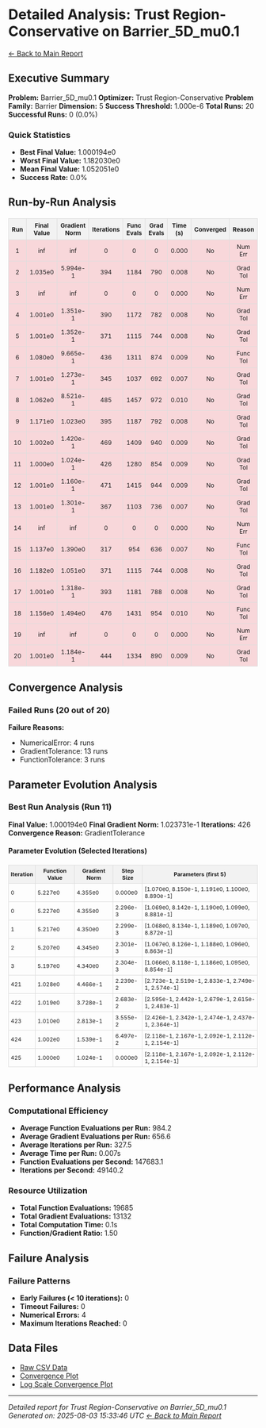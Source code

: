 # Detailed Analysis: Trust Region-Conservative on Barrier_5D_mu0.1
[← Back to Main Report](benchmark_report.md)
## Executive Summary
**Problem:** Barrier_5D_mu0.1
**Optimizer:** Trust Region-Conservative
**Problem Family:** Barrier
**Dimension:** 5
**Success Threshold:** 1.000e-6
**Total Runs:** 20
**Successful Runs:** 0 (0.0%)

### Quick Statistics
* **Best Final Value:** 1.000194e0
* **Worst Final Value:** 1.182030e0
* **Mean Final Value:** 1.052051e0
* **Success Rate:** 0.0%


## Run-by-Run Analysis
<table style="border-collapse: collapse; width: 100%; margin: 20px 0; font-size: 12px;">
<tr style="background-color: #f2f2f2;">
<th style="border: 1px solid #ddd; padding: 6px; text-align: center;">Run</th>
<th style="border: 1px solid #ddd; padding: 6px; text-align: center;">Final Value</th>
<th style="border: 1px solid #ddd; padding: 6px; text-align: center;">Gradient Norm</th>
<th style="border: 1px solid #ddd; padding: 6px; text-align: center;">Iterations</th>
<th style="border: 1px solid #ddd; padding: 6px; text-align: center;">Func Evals</th>
<th style="border: 1px solid #ddd; padding: 6px; text-align: center;">Grad Evals</th>
<th style="border: 1px solid #ddd; padding: 6px; text-align: center;">Time (s)</th>
<th style="border: 1px solid #ddd; padding: 6px; text-align: center;">Converged</th>
<th style="border: 1px solid #ddd; padding: 6px; text-align: center;">Reason</th>
</tr>
<tr style="background-color: #f8d7da;">
<td style="border: 1px solid #ddd; padding: 6px; text-align: center;">1</td>
<td style="border: 1px solid #ddd; padding: 6px; text-align: center;">inf</td>
<td style="border: 1px solid #ddd; padding: 6px; text-align: center;">inf</td>
<td style="border: 1px solid #ddd; padding: 6px; text-align: center;">0</td>
<td style="border: 1px solid #ddd; padding: 6px; text-align: center;">0</td>
<td style="border: 1px solid #ddd; padding: 6px; text-align: center;">0</td>
<td style="border: 1px solid #ddd; padding: 6px; text-align: center;">0.000</td>
<td style="border: 1px solid #ddd; padding: 6px; text-align: center;">No</td>
<td style="border: 1px solid #ddd; padding: 6px; text-align: center;">Num Err</td>
</tr>
<tr style="background-color: #f8d7da;">
<td style="border: 1px solid #ddd; padding: 6px; text-align: center;">2</td>
<td style="border: 1px solid #ddd; padding: 6px; text-align: center;">1.035e0</td>
<td style="border: 1px solid #ddd; padding: 6px; text-align: center;">5.994e-1</td>
<td style="border: 1px solid #ddd; padding: 6px; text-align: center;">394</td>
<td style="border: 1px solid #ddd; padding: 6px; text-align: center;">1184</td>
<td style="border: 1px solid #ddd; padding: 6px; text-align: center;">790</td>
<td style="border: 1px solid #ddd; padding: 6px; text-align: center;">0.008</td>
<td style="border: 1px solid #ddd; padding: 6px; text-align: center;">No</td>
<td style="border: 1px solid #ddd; padding: 6px; text-align: center;">Grad Tol</td>
</tr>
<tr style="background-color: #f8d7da;">
<td style="border: 1px solid #ddd; padding: 6px; text-align: center;">3</td>
<td style="border: 1px solid #ddd; padding: 6px; text-align: center;">inf</td>
<td style="border: 1px solid #ddd; padding: 6px; text-align: center;">inf</td>
<td style="border: 1px solid #ddd; padding: 6px; text-align: center;">0</td>
<td style="border: 1px solid #ddd; padding: 6px; text-align: center;">0</td>
<td style="border: 1px solid #ddd; padding: 6px; text-align: center;">0</td>
<td style="border: 1px solid #ddd; padding: 6px; text-align: center;">0.000</td>
<td style="border: 1px solid #ddd; padding: 6px; text-align: center;">No</td>
<td style="border: 1px solid #ddd; padding: 6px; text-align: center;">Num Err</td>
</tr>
<tr style="background-color: #f8d7da;">
<td style="border: 1px solid #ddd; padding: 6px; text-align: center;">4</td>
<td style="border: 1px solid #ddd; padding: 6px; text-align: center;">1.001e0</td>
<td style="border: 1px solid #ddd; padding: 6px; text-align: center;">1.351e-1</td>
<td style="border: 1px solid #ddd; padding: 6px; text-align: center;">390</td>
<td style="border: 1px solid #ddd; padding: 6px; text-align: center;">1172</td>
<td style="border: 1px solid #ddd; padding: 6px; text-align: center;">782</td>
<td style="border: 1px solid #ddd; padding: 6px; text-align: center;">0.008</td>
<td style="border: 1px solid #ddd; padding: 6px; text-align: center;">No</td>
<td style="border: 1px solid #ddd; padding: 6px; text-align: center;">Grad Tol</td>
</tr>
<tr style="background-color: #f8d7da;">
<td style="border: 1px solid #ddd; padding: 6px; text-align: center;">5</td>
<td style="border: 1px solid #ddd; padding: 6px; text-align: center;">1.001e0</td>
<td style="border: 1px solid #ddd; padding: 6px; text-align: center;">1.352e-1</td>
<td style="border: 1px solid #ddd; padding: 6px; text-align: center;">371</td>
<td style="border: 1px solid #ddd; padding: 6px; text-align: center;">1115</td>
<td style="border: 1px solid #ddd; padding: 6px; text-align: center;">744</td>
<td style="border: 1px solid #ddd; padding: 6px; text-align: center;">0.008</td>
<td style="border: 1px solid #ddd; padding: 6px; text-align: center;">No</td>
<td style="border: 1px solid #ddd; padding: 6px; text-align: center;">Grad Tol</td>
</tr>
<tr style="background-color: #f8d7da;">
<td style="border: 1px solid #ddd; padding: 6px; text-align: center;">6</td>
<td style="border: 1px solid #ddd; padding: 6px; text-align: center;">1.080e0</td>
<td style="border: 1px solid #ddd; padding: 6px; text-align: center;">9.665e-1</td>
<td style="border: 1px solid #ddd; padding: 6px; text-align: center;">436</td>
<td style="border: 1px solid #ddd; padding: 6px; text-align: center;">1311</td>
<td style="border: 1px solid #ddd; padding: 6px; text-align: center;">874</td>
<td style="border: 1px solid #ddd; padding: 6px; text-align: center;">0.009</td>
<td style="border: 1px solid #ddd; padding: 6px; text-align: center;">No</td>
<td style="border: 1px solid #ddd; padding: 6px; text-align: center;">Func Tol</td>
</tr>
<tr style="background-color: #f8d7da;">
<td style="border: 1px solid #ddd; padding: 6px; text-align: center;">7</td>
<td style="border: 1px solid #ddd; padding: 6px; text-align: center;">1.001e0</td>
<td style="border: 1px solid #ddd; padding: 6px; text-align: center;">1.273e-1</td>
<td style="border: 1px solid #ddd; padding: 6px; text-align: center;">345</td>
<td style="border: 1px solid #ddd; padding: 6px; text-align: center;">1037</td>
<td style="border: 1px solid #ddd; padding: 6px; text-align: center;">692</td>
<td style="border: 1px solid #ddd; padding: 6px; text-align: center;">0.007</td>
<td style="border: 1px solid #ddd; padding: 6px; text-align: center;">No</td>
<td style="border: 1px solid #ddd; padding: 6px; text-align: center;">Grad Tol</td>
</tr>
<tr style="background-color: #f8d7da;">
<td style="border: 1px solid #ddd; padding: 6px; text-align: center;">8</td>
<td style="border: 1px solid #ddd; padding: 6px; text-align: center;">1.062e0</td>
<td style="border: 1px solid #ddd; padding: 6px; text-align: center;">8.521e-1</td>
<td style="border: 1px solid #ddd; padding: 6px; text-align: center;">485</td>
<td style="border: 1px solid #ddd; padding: 6px; text-align: center;">1457</td>
<td style="border: 1px solid #ddd; padding: 6px; text-align: center;">972</td>
<td style="border: 1px solid #ddd; padding: 6px; text-align: center;">0.010</td>
<td style="border: 1px solid #ddd; padding: 6px; text-align: center;">No</td>
<td style="border: 1px solid #ddd; padding: 6px; text-align: center;">Grad Tol</td>
</tr>
<tr style="background-color: #f8d7da;">
<td style="border: 1px solid #ddd; padding: 6px; text-align: center;">9</td>
<td style="border: 1px solid #ddd; padding: 6px; text-align: center;">1.171e0</td>
<td style="border: 1px solid #ddd; padding: 6px; text-align: center;">1.023e0</td>
<td style="border: 1px solid #ddd; padding: 6px; text-align: center;">395</td>
<td style="border: 1px solid #ddd; padding: 6px; text-align: center;">1187</td>
<td style="border: 1px solid #ddd; padding: 6px; text-align: center;">792</td>
<td style="border: 1px solid #ddd; padding: 6px; text-align: center;">0.008</td>
<td style="border: 1px solid #ddd; padding: 6px; text-align: center;">No</td>
<td style="border: 1px solid #ddd; padding: 6px; text-align: center;">Grad Tol</td>
</tr>
<tr style="background-color: #f8d7da;">
<td style="border: 1px solid #ddd; padding: 6px; text-align: center;">10</td>
<td style="border: 1px solid #ddd; padding: 6px; text-align: center;">1.002e0</td>
<td style="border: 1px solid #ddd; padding: 6px; text-align: center;">1.420e-1</td>
<td style="border: 1px solid #ddd; padding: 6px; text-align: center;">469</td>
<td style="border: 1px solid #ddd; padding: 6px; text-align: center;">1409</td>
<td style="border: 1px solid #ddd; padding: 6px; text-align: center;">940</td>
<td style="border: 1px solid #ddd; padding: 6px; text-align: center;">0.009</td>
<td style="border: 1px solid #ddd; padding: 6px; text-align: center;">No</td>
<td style="border: 1px solid #ddd; padding: 6px; text-align: center;">Grad Tol</td>
</tr>
<tr style="background-color: #f8d7da;">
<td style="border: 1px solid #ddd; padding: 6px; text-align: center;">11</td>
<td style="border: 1px solid #ddd; padding: 6px; text-align: center;">1.000e0</td>
<td style="border: 1px solid #ddd; padding: 6px; text-align: center;">1.024e-1</td>
<td style="border: 1px solid #ddd; padding: 6px; text-align: center;">426</td>
<td style="border: 1px solid #ddd; padding: 6px; text-align: center;">1280</td>
<td style="border: 1px solid #ddd; padding: 6px; text-align: center;">854</td>
<td style="border: 1px solid #ddd; padding: 6px; text-align: center;">0.009</td>
<td style="border: 1px solid #ddd; padding: 6px; text-align: center;">No</td>
<td style="border: 1px solid #ddd; padding: 6px; text-align: center;">Grad Tol</td>
</tr>
<tr style="background-color: #f8d7da;">
<td style="border: 1px solid #ddd; padding: 6px; text-align: center;">12</td>
<td style="border: 1px solid #ddd; padding: 6px; text-align: center;">1.001e0</td>
<td style="border: 1px solid #ddd; padding: 6px; text-align: center;">1.160e-1</td>
<td style="border: 1px solid #ddd; padding: 6px; text-align: center;">471</td>
<td style="border: 1px solid #ddd; padding: 6px; text-align: center;">1415</td>
<td style="border: 1px solid #ddd; padding: 6px; text-align: center;">944</td>
<td style="border: 1px solid #ddd; padding: 6px; text-align: center;">0.009</td>
<td style="border: 1px solid #ddd; padding: 6px; text-align: center;">No</td>
<td style="border: 1px solid #ddd; padding: 6px; text-align: center;">Grad Tol</td>
</tr>
<tr style="background-color: #f8d7da;">
<td style="border: 1px solid #ddd; padding: 6px; text-align: center;">13</td>
<td style="border: 1px solid #ddd; padding: 6px; text-align: center;">1.001e0</td>
<td style="border: 1px solid #ddd; padding: 6px; text-align: center;">1.301e-1</td>
<td style="border: 1px solid #ddd; padding: 6px; text-align: center;">367</td>
<td style="border: 1px solid #ddd; padding: 6px; text-align: center;">1103</td>
<td style="border: 1px solid #ddd; padding: 6px; text-align: center;">736</td>
<td style="border: 1px solid #ddd; padding: 6px; text-align: center;">0.007</td>
<td style="border: 1px solid #ddd; padding: 6px; text-align: center;">No</td>
<td style="border: 1px solid #ddd; padding: 6px; text-align: center;">Grad Tol</td>
</tr>
<tr style="background-color: #f8d7da;">
<td style="border: 1px solid #ddd; padding: 6px; text-align: center;">14</td>
<td style="border: 1px solid #ddd; padding: 6px; text-align: center;">inf</td>
<td style="border: 1px solid #ddd; padding: 6px; text-align: center;">inf</td>
<td style="border: 1px solid #ddd; padding: 6px; text-align: center;">0</td>
<td style="border: 1px solid #ddd; padding: 6px; text-align: center;">0</td>
<td style="border: 1px solid #ddd; padding: 6px; text-align: center;">0</td>
<td style="border: 1px solid #ddd; padding: 6px; text-align: center;">0.000</td>
<td style="border: 1px solid #ddd; padding: 6px; text-align: center;">No</td>
<td style="border: 1px solid #ddd; padding: 6px; text-align: center;">Num Err</td>
</tr>
<tr style="background-color: #f8d7da;">
<td style="border: 1px solid #ddd; padding: 6px; text-align: center;">15</td>
<td style="border: 1px solid #ddd; padding: 6px; text-align: center;">1.137e0</td>
<td style="border: 1px solid #ddd; padding: 6px; text-align: center;">1.390e0</td>
<td style="border: 1px solid #ddd; padding: 6px; text-align: center;">317</td>
<td style="border: 1px solid #ddd; padding: 6px; text-align: center;">954</td>
<td style="border: 1px solid #ddd; padding: 6px; text-align: center;">636</td>
<td style="border: 1px solid #ddd; padding: 6px; text-align: center;">0.007</td>
<td style="border: 1px solid #ddd; padding: 6px; text-align: center;">No</td>
<td style="border: 1px solid #ddd; padding: 6px; text-align: center;">Func Tol</td>
</tr>
<tr style="background-color: #f8d7da;">
<td style="border: 1px solid #ddd; padding: 6px; text-align: center;">16</td>
<td style="border: 1px solid #ddd; padding: 6px; text-align: center;">1.182e0</td>
<td style="border: 1px solid #ddd; padding: 6px; text-align: center;">1.051e0</td>
<td style="border: 1px solid #ddd; padding: 6px; text-align: center;">371</td>
<td style="border: 1px solid #ddd; padding: 6px; text-align: center;">1115</td>
<td style="border: 1px solid #ddd; padding: 6px; text-align: center;">744</td>
<td style="border: 1px solid #ddd; padding: 6px; text-align: center;">0.008</td>
<td style="border: 1px solid #ddd; padding: 6px; text-align: center;">No</td>
<td style="border: 1px solid #ddd; padding: 6px; text-align: center;">Grad Tol</td>
</tr>
<tr style="background-color: #f8d7da;">
<td style="border: 1px solid #ddd; padding: 6px; text-align: center;">17</td>
<td style="border: 1px solid #ddd; padding: 6px; text-align: center;">1.001e0</td>
<td style="border: 1px solid #ddd; padding: 6px; text-align: center;">1.318e-1</td>
<td style="border: 1px solid #ddd; padding: 6px; text-align: center;">393</td>
<td style="border: 1px solid #ddd; padding: 6px; text-align: center;">1181</td>
<td style="border: 1px solid #ddd; padding: 6px; text-align: center;">788</td>
<td style="border: 1px solid #ddd; padding: 6px; text-align: center;">0.008</td>
<td style="border: 1px solid #ddd; padding: 6px; text-align: center;">No</td>
<td style="border: 1px solid #ddd; padding: 6px; text-align: center;">Grad Tol</td>
</tr>
<tr style="background-color: #f8d7da;">
<td style="border: 1px solid #ddd; padding: 6px; text-align: center;">18</td>
<td style="border: 1px solid #ddd; padding: 6px; text-align: center;">1.156e0</td>
<td style="border: 1px solid #ddd; padding: 6px; text-align: center;">1.494e0</td>
<td style="border: 1px solid #ddd; padding: 6px; text-align: center;">476</td>
<td style="border: 1px solid #ddd; padding: 6px; text-align: center;">1431</td>
<td style="border: 1px solid #ddd; padding: 6px; text-align: center;">954</td>
<td style="border: 1px solid #ddd; padding: 6px; text-align: center;">0.010</td>
<td style="border: 1px solid #ddd; padding: 6px; text-align: center;">No</td>
<td style="border: 1px solid #ddd; padding: 6px; text-align: center;">Func Tol</td>
</tr>
<tr style="background-color: #f8d7da;">
<td style="border: 1px solid #ddd; padding: 6px; text-align: center;">19</td>
<td style="border: 1px solid #ddd; padding: 6px; text-align: center;">inf</td>
<td style="border: 1px solid #ddd; padding: 6px; text-align: center;">inf</td>
<td style="border: 1px solid #ddd; padding: 6px; text-align: center;">0</td>
<td style="border: 1px solid #ddd; padding: 6px; text-align: center;">0</td>
<td style="border: 1px solid #ddd; padding: 6px; text-align: center;">0</td>
<td style="border: 1px solid #ddd; padding: 6px; text-align: center;">0.000</td>
<td style="border: 1px solid #ddd; padding: 6px; text-align: center;">No</td>
<td style="border: 1px solid #ddd; padding: 6px; text-align: center;">Num Err</td>
</tr>
<tr style="background-color: #f8d7da;">
<td style="border: 1px solid #ddd; padding: 6px; text-align: center;">20</td>
<td style="border: 1px solid #ddd; padding: 6px; text-align: center;">1.001e0</td>
<td style="border: 1px solid #ddd; padding: 6px; text-align: center;">1.184e-1</td>
<td style="border: 1px solid #ddd; padding: 6px; text-align: center;">444</td>
<td style="border: 1px solid #ddd; padding: 6px; text-align: center;">1334</td>
<td style="border: 1px solid #ddd; padding: 6px; text-align: center;">890</td>
<td style="border: 1px solid #ddd; padding: 6px; text-align: center;">0.009</td>
<td style="border: 1px solid #ddd; padding: 6px; text-align: center;">No</td>
<td style="border: 1px solid #ddd; padding: 6px; text-align: center;">Grad Tol</td>
</tr>
</table>

## Convergence Analysis

### Failed Runs (20 out of 20)

**Failure Reasons:**
- NumericalError: 4 runs
- GradientTolerance: 13 runs
- FunctionTolerance: 3 runs

## Parameter Evolution Analysis

### Best Run Analysis (Run 11)
**Final Value:** 1.000194e0
**Final Gradient Norm:** 1.023731e-1
**Iterations:** 426
**Convergence Reason:** GradientTolerance

#### Parameter Evolution (Selected Iterations)

<table style="border-collapse: collapse; width: 100%; margin: 20px 0; font-size: 11px;">
<tr style="background-color: #f2f2f2;">
<th style="border: 1px solid #ddd; padding: 4px;">Iteration</th>
<th style="border: 1px solid #ddd; padding: 4px;">Function Value</th>
<th style="border: 1px solid #ddd; padding: 4px;">Gradient Norm</th>
<th style="border: 1px solid #ddd; padding: 4px;">Step Size</th>
<th style="border: 1px solid #ddd; padding: 4px;">Parameters (first 5)</th>
</tr>
<tr><td style="border: 1px solid #ddd; padding: 4px;">0</td><td style="border: 1px solid #ddd; padding: 4px;">5.227e0</td><td style="border: 1px solid #ddd; padding: 4px;">4.355e0</td><td style="border: 1px solid #ddd; padding: 4px;">0.000e0</td><td style="border: 1px solid #ddd; padding: 4px;">[1.070e0, 8.150e-1, 1.191e0, 1.100e0, 8.890e-1]</td></tr>
<tr><td style="border: 1px solid #ddd; padding: 4px;">0</td><td style="border: 1px solid #ddd; padding: 4px;">5.227e0</td><td style="border: 1px solid #ddd; padding: 4px;">4.355e0</td><td style="border: 1px solid #ddd; padding: 4px;">2.296e-3</td><td style="border: 1px solid #ddd; padding: 4px;">[1.069e0, 8.142e-1, 1.190e0, 1.099e0, 8.881e-1]</td></tr>
<tr><td style="border: 1px solid #ddd; padding: 4px;">1</td><td style="border: 1px solid #ddd; padding: 4px;">5.217e0</td><td style="border: 1px solid #ddd; padding: 4px;">4.350e0</td><td style="border: 1px solid #ddd; padding: 4px;">2.299e-3</td><td style="border: 1px solid #ddd; padding: 4px;">[1.068e0, 8.134e-1, 1.189e0, 1.097e0, 8.872e-1]</td></tr>
<tr><td style="border: 1px solid #ddd; padding: 4px;">2</td><td style="border: 1px solid #ddd; padding: 4px;">5.207e0</td><td style="border: 1px solid #ddd; padding: 4px;">4.345e0</td><td style="border: 1px solid #ddd; padding: 4px;">2.301e-3</td><td style="border: 1px solid #ddd; padding: 4px;">[1.067e0, 8.126e-1, 1.188e0, 1.096e0, 8.863e-1]</td></tr>
<tr><td style="border: 1px solid #ddd; padding: 4px;">3</td><td style="border: 1px solid #ddd; padding: 4px;">5.197e0</td><td style="border: 1px solid #ddd; padding: 4px;">4.340e0</td><td style="border: 1px solid #ddd; padding: 4px;">2.304e-3</td><td style="border: 1px solid #ddd; padding: 4px;">[1.066e0, 8.118e-1, 1.186e0, 1.095e0, 8.854e-1]</td></tr>
<tr><td style="border: 1px solid #ddd; padding: 4px;">421</td><td style="border: 1px solid #ddd; padding: 4px;">1.028e0</td><td style="border: 1px solid #ddd; padding: 4px;">4.466e-1</td><td style="border: 1px solid #ddd; padding: 4px;">2.239e-2</td><td style="border: 1px solid #ddd; padding: 4px;">[2.723e-1, 2.519e-1, 2.833e-1, 2.749e-1, 2.574e-1]</td></tr>
<tr><td style="border: 1px solid #ddd; padding: 4px;">422</td><td style="border: 1px solid #ddd; padding: 4px;">1.019e0</td><td style="border: 1px solid #ddd; padding: 4px;">3.728e-1</td><td style="border: 1px solid #ddd; padding: 4px;">2.683e-2</td><td style="border: 1px solid #ddd; padding: 4px;">[2.595e-1, 2.442e-1, 2.679e-1, 2.615e-1, 2.483e-1]</td></tr>
<tr><td style="border: 1px solid #ddd; padding: 4px;">423</td><td style="border: 1px solid #ddd; padding: 4px;">1.010e0</td><td style="border: 1px solid #ddd; padding: 4px;">2.813e-1</td><td style="border: 1px solid #ddd; padding: 4px;">3.555e-2</td><td style="border: 1px solid #ddd; padding: 4px;">[2.426e-1, 2.342e-1, 2.474e-1, 2.437e-1, 2.364e-1]</td></tr>
<tr><td style="border: 1px solid #ddd; padding: 4px;">424</td><td style="border: 1px solid #ddd; padding: 4px;">1.002e0</td><td style="border: 1px solid #ddd; padding: 4px;">1.539e-1</td><td style="border: 1px solid #ddd; padding: 4px;">6.497e-2</td><td style="border: 1px solid #ddd; padding: 4px;">[2.118e-1, 2.167e-1, 2.092e-1, 2.112e-1, 2.154e-1]</td></tr>
<tr><td style="border: 1px solid #ddd; padding: 4px;">425</td><td style="border: 1px solid #ddd; padding: 4px;">1.000e0</td><td style="border: 1px solid #ddd; padding: 4px;">1.024e-1</td><td style="border: 1px solid #ddd; padding: 4px;">0.000e0</td><td style="border: 1px solid #ddd; padding: 4px;">[2.118e-1, 2.167e-1, 2.092e-1, 2.112e-1, 2.154e-1]</td></tr>
</table>

## Performance Analysis

### Computational Efficiency
- **Average Function Evaluations per Run:** 984.2
- **Average Gradient Evaluations per Run:** 656.6
- **Average Iterations per Run:** 327.5
- **Average Time per Run:** 0.007s
- **Function Evaluations per Second:** 147683.1
- **Iterations per Second:** 49140.2
### Resource Utilization
- **Total Function Evaluations:** 19685
- **Total Gradient Evaluations:** 13132
- **Total Computation Time:** 0.1s
- **Function/Gradient Ratio:** 1.50
## Failure Analysis

### Failure Patterns
- **Early Failures (< 10 iterations):** 0
- **Timeout Failures:** 0
- **Numerical Errors:** 4
- **Maximum Iterations Reached:** 0


## Data Files
* [Raw CSV Data](../data/problems/Barrier_5D_mu0.1_results.csv)
* [Convergence Plot](../plots/Barrier_5D_mu0.1.png)
* [Log Scale Convergence Plot](../plots/Barrier_5D_mu0.1_log.png)


---
*Detailed report for Trust Region-Conservative on Barrier_5D_mu0.1*
*Generated on: 2025-08-03 15:33:46 UTC*
*[← Back to Main Report](../benchmark_report.md)*

